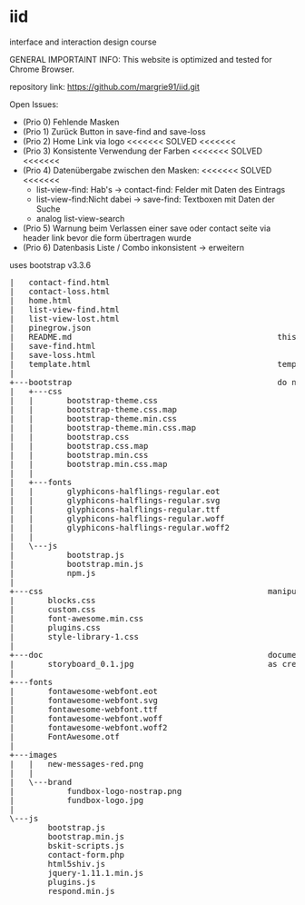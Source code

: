 # iid
interface and interaction design course

GENERAL IMPORTAINT INFO:
This website is optimized and tested for Chrome Browser.

repository link: https://github.com/margrie91/iid.git

Open Issues:
* (Prio 0) Fehlende Masken
* (Prio 1) Zurück Button in save-find and save-loss
* (Prio 2) Home Link via logo  <<<<<<< SOLVED <<<<<<<		
* (Prio 3) Konsistente Verwendung der Farben <<<<<<< SOLVED <<<<<<<	
* (Prio 4) Datenübergabe zwischen den Masken: <<<<<<< SOLVED <<<<<<<	
  - list-view-find: Hab's       -> contact-find: Felder mit Daten des Eintrags
  - list-view-find:Nicht dabei  -> save-find: Textboxen mit Daten der Suche
  - analog list-view-search
* (Prio 5) Warnung beim Verlassen einer save oder contact seite via header link bevor die form übertragen wurde  
* (Prio 6) Datenbasis Liste / Combo inkonsistent -> erweitern

uses bootstrap v3.3.6

<pre>
|   contact-find.html
|   contact-loss.html
|   home.html
|   list-view-find.html
|   list-view-lost.html
|   pinegrow.json
|   README.md                                           this file
|   save-find.html
|   save-loss.html
|   template.html                                       template for your html files                                      
|
+---bootstrap                                           do not touch bootstrap files
|   +---css
|   |       bootstrap-theme.css
|   |       bootstrap-theme.css.map
|   |       bootstrap-theme.min.css
|   |       bootstrap-theme.min.css.map
|   |       bootstrap.css
|   |       bootstrap.css.map
|   |       bootstrap.min.css
|   |       bootstrap.min.css.map
|   |
|   +---fonts
|   |       glyphicons-halflings-regular.eot
|   |       glyphicons-halflings-regular.svg
|   |       glyphicons-halflings-regular.ttf
|   |       glyphicons-halflings-regular.woff
|   |       glyphicons-halflings-regular.woff2
|   |
|   \---js
|           bootstrap.js
|           bootstrap.min.js
|           npm.js
|
+---css                                               manipulate styles here (do not touch bootstrap styles)
|       blocks.css
|       custom.css
|       font-awesome.min.css
|       plugins.css
|       style-library-1.css
|
+---doc                                               documentation
|       storyboard_0.1.jpg                            as created on 09.12.2015
|
+---fonts
|       fontawesome-webfont.eot
|       fontawesome-webfont.svg
|       fontawesome-webfont.ttf
|       fontawesome-webfont.woff
|       fontawesome-webfont.woff2
|       FontAwesome.otf
|
+---images
|   |   new-messages-red.png
|   |
|   \---brand
|           fundbox-logo-nostrap.png
|           fundbox-logo.jpg
|
\---js
        bootstrap.js
        bootstrap.min.js
        bskit-scripts.js
        contact-form.php
        html5shiv.js
        jquery-1.11.1.min.js
        plugins.js
        respond.min.js
